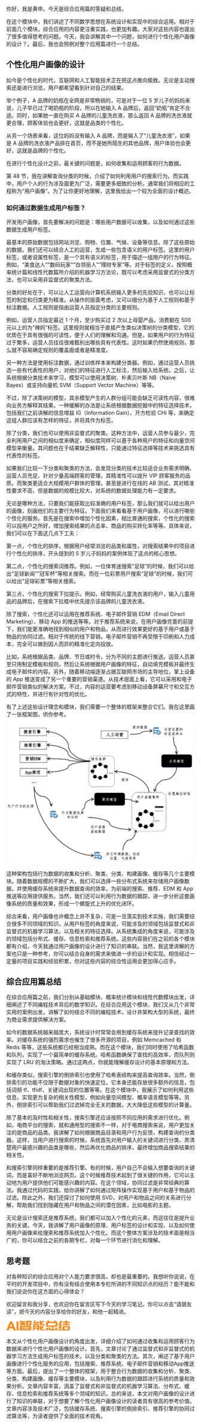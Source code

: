 你好，我是黄申。今天是综合应用篇的答疑和总结。

在这个模块中，我们讲述了不同数学思想在系统设计和实现中的综合运用。相对于前面几个模块，综合应用的内容更注重实践，也更加有趣。大家对这些内容也提出了很多值得思考的问题。今天，我会讲解其中一个问题，如何进行个性化用户画像的设计？。最后，我也会照例对整个应用篇进行一个总结。

## 个性化用户画像的设计

如今是个性化的时代，互联网和人工智能技术正在把这点推向极致。无论是主动搜索还是进行浏览，用户都希望看到针对自己的结果。

举个例子，A 品牌的奶瓶在全网是非常畅销的，可是对于一位 5 岁儿子的妈妈来说，儿子早已过了喝奶瓶的阶段，所以在她输入 A 品牌后，返回“奶瓶”肯定不合适。同时，如果她一直在购买 A 品牌的儿童洗衣液，那么返回 A 品牌的洗衣液就更合理，顾客体验也会更好，这就是品类的个性化。

从另一个场景来看，这位妈妈没有输入 A 品牌，而是输入了“儿童洗衣液”，如果是 A 品牌的洗衣液产品排在首页，而不是她所陌生的其他品牌，用户体验也会更好，这就是品牌的个性化。

在进行个性化设计之前，最关键的问题是，如何收集和运用顾客的行为数据。

第 48 节，我在讲解查询分类的时候，介绍了如何利用用户的搜索行为。而实践中，用户个人的行为涉及面更为广泛，需要更多细致的分析。通常我们将相应的工程称为“用户画像”。为了让你更好地理解，这里我给出一个较为全面的设计概述。

### 如何通过数据生成用户标签？

开发用户画像，首先要解决的问题是：哪些用户数据可以收集，以及如何通过这些数据生成用户标签。

最基本的原始数据包括网站浏览、购物、位置、气候、设备等信息。除了这些原始的数据，我们还可以结合人工的运营，生成一些包含语义的用户标签。这里的用户标签，或者说属性标签，是一个具有语义的标签，用于描述一组用户的行为特征。例如，“美食达人”“数码玩家”“白领丽人”“理财专家”等。对于标签的定义，按照概率统计篇和线性代数篇所介绍的机器学习方法论，既可以考虑采用监督式的分类方法，也可以采用非监督式的聚类方法。

分类的好处在于，可以让人工运营向计算机系统输入更多的先验知识，也可以让标签的制定和归类更为精准。从操作的层面考虑，又可以细分为基于人工规则和基于标注数据。人工规则是指由运营人员指定分类的主要规则。

例如，运营人员指定最近 1 个月，至少购买过 2 次以上母婴产品，消费额在 500 元以上的为“辣妈”标签。这里规则就相当于直接产生类似决策树的分类模型，它的优势在于具有很强的可读性，便于人们的理解和沟通。但是，如果用户的行为特征过于繁多，运营人员往往很难甄别出哪些具有代表性。这时如果仍然使用规则，那么就不容易确定规则的覆盖面或者是精准度。

另一种方法是使用标注数据，通过训练样本来构建分类器。例如，通过运营人员挑选一些有代表性的用户，对他们的特征进行人工标注，然后输入给系统。之后，让系统根据分类技术来学习，模型可以使用决策树、朴素贝叶斯 NB（Naive Bayes）或支持向量机 SVM（Support Vector Machine）等等。

不过，除了决策树的模型，其余模型产生的人群分组可能会缺乏可读性内容，很难向业务方解释其结果。一种缓解的办法是让系统根据数据挖掘中的特征选择技术，包括我们之前讲解的信息增益 IG（Information Gain）、开方检验 CHI 等，来确定这组人群应该有怎样的特征，并将其作为标签。

除了分类，我们也可以使用非监督式的聚类。这种方法中，运营人员参与最少，完全利用用户之间的相似度来确定，相似度同样可以基于各种用户的特征和向量空间模型来衡量。其问题也在于结果缺乏解释性，只能通过特征选择等技术来挑选具有代表性的标签。

如果我们比较一下分类和聚类的方法，会发现分类的技术比较适合业务需求明确、运营人员充足、针对少量高端顾客的管理，其精准性可以提升 VIP 顾客服务的品质。而聚类更适合大规模用户群体的管理，甚至是进行在线的 AB 测试，其对精准性要求不高，但是数据的规模比较大，对系统的数据处理能力有一定要求。

无论是哪种方法，只要我们能获取比较准确的用户标签，那么我们就可以给出用户的画像，刻画他们的主要行为特征。下面我们来看看基于用户画像，可以进行哪些个性化的服务。首先是在搜索中增加个性化因素，相比普通的搜索，个性化的搜索可以投用户之所好，增加搜索结果的点击率、商品的购买转化率等等。具体来说，我们可以在下面这几点下工夫：

第一点，个性化的排序，根据用户经常浏览的品类和属性，对搜索结果中的项目进行个性化的排序，开头提到的 5 岁儿子妈妈的案例体现了这点的核心思想。

第二点，个性化的搜索词推荐。例如，一位体育迷搜索“足球”的时候，我们可以给出“足球新闻”“冠军杯”等相关搜索。而在一位彩票用户搜索“足球”的时候，我们可以给出“足球彩票”等相关搜索。

第三点，个性化的搜索下拉提示。例如，经常购买儿童洗衣液的用户，输入儿童用品的品牌后，在搜索下拉框中优先提示该品牌的儿童洗衣液。

除了搜索，个性化还可以运用在推荐系统、电子邮件营销 EDM（Email Direct Marketing）、移动 App 的推送等等。对于推荐系统来说，在用户画像完善的前提下，我们能更准确地找到相似的用户和物品，从而进行效果更好的基于用户或基于物品的协同过滤。相对于传统的线下营销，电子邮件营销不再受限于印刷和人力成本，完全可以做到因人而异的精准化定向投放。

比如，系统根据品类、品牌、节日或时令，分为不同的主题进行推送。运营人员甚至只用制定模板和规则，然后让系统根据用户画像的特征，自动填充模板并最终生成电子邮件的内容。另外，随着移动端逐渐占据互联网市场的主导地位，掌上设备的 App 推送变成了另一个重要的营销渠道。从技术层面上看，它可以采用和电子邮件营销类似的解决方案。不过，内容的运营要考虑到移动设备屏幕尺寸和交互方式的特性，并进行有针对性的优化。

有了上述这些设计理念和模块，我们需要一个整体的框架来整合它们。我在这里画了一张框架图，供你参考。

![](img/img_34f550e2650e64065d0f104410ce3e4f.png)

这种架构包括行为数据的收集和分析、聚类、分类、构建画像、缓存等几个主要模块。随着数据规模的不断扩大，我们可以选择一些分布式系统来存储用户画像数据，并使用缓存系统来提升数据查询的效率，为前端的搜索、推荐、EDM 和 App 推送等应用提供服务。当然，我们还可以利用行为数据的跟踪，进一步分析这套画像系统的质量和效果，形成一个螺旋式上升的优化闭环。

综合来看，用户画像也许概念上并不复杂，可是一旦落实到技术实施，我们需要综合很多不同领域的知识。从用户标签的角度来说，可能涉及的领域包括监督式和非监督式的机器学习算法，以及相关的特征选择。从系统集成的角度来说，可能涉及的领域包括分布式、缓存、信息检索和推荐系统。这些内容我们在之前的各个模块都有介绍，今天我通过用户画像的设计进行了知识的串联。当然，我这里讲解的方案也只是一种参考，你可以结合自身的需求来做进一步的设计和实现。相信经过一定量的项目实践和经验积累，你对这些内容的综合性运用会更加得心应手。

## 综合应用篇总结

在综合应用篇之前，我们分别从基础模块、概率统计模块和线性代数模块出发，详细阐述了不同编程技术背后的数学知识。在综合应用这个模块，我们又从几个非常实用的案例出发，讲解了如何结合不同的编程技术，设计并架构大型的系统，最终为商业需求提供解决方案。

如今的数据系统越来越庞大，系统设计时常常会用到缓存系统来提升记录查找的效率。对缓存系统的强烈需求也催生了很多开源的项目，例如 Memcached 和 Redis 等等，这些系统都已经相当成熟。而在这个模块，我们同时使用了哈希函数和队列，实现了一个最简单的缓存系统。哈希函数确保了查找的高效率，而队列则实现了 LRU 的淘汰策略。通过这两点，你就能理解缓存设计的基本原理和方法。

和缓存类似，搜索引擎的倒排索引也使用了哈希表结构来提高查询效率。当然，倒排索引的功能不仅限于数据对象的快速定位。它本身还能存放很多额外的信息，包括词频 tf、tfidf、关键词出现的位置等等。在这个模块中，我展示了如何利用这些信息，实现更为复杂的相关性模型，例如向量空间模型、概率语言模型等等。另外，倒排索引可以帮助我们过滤掉完全无关的数据，大大降低这些模型的计算量。

除了基本的及时性和相关性，搜索引擎还应该按照不同应用的需求进行优化。例如，电商平台的搜索，就和通用型的搜索不一样，对于电商搜索来说，用户更加关注的是商品的品类。我讲解了如何根据商品目录和用户行为反馈，构建查询的分类器。这样，当用户进行搜索的时候，系统首先对用户输入的关键词进行分类，弄清楚用户最感兴趣的品类是哪些，然后再优化商品的排序，最终增加商品搜索结果的相关性。

和搜索引擎同样重要的是推荐引擎。有的时候，用户自己不会输入想要查询的关键词，而是喜好不断地浏览网页。这个时候推荐技术起到了很关键的作用，它可以主动地为用户提供他们可能感兴趣的内容。在这个领域，协同过滤是非常经典的算法。我通过代码的实践，给你讲解了如何通过矩阵操作实现基于用户和基于物品的过滤。除此之外，我们还探讨了如何使用 SVD，对用户和物品之间的关系进行分解，帮助我们找到隐藏在用户和物品之间的潜在因素，比如电影的主题。

无论是设计搜索还是推荐系统，我们都可以加入个性化的元素，而这往往是提升业务的关键。今天，我讲解了用户画像的原理、用户标签的设计和实现、以及如何使用用户画像来给搜索和推荐系统加入个性化。而这个整体方案涉及的技术面是相当广的，你可以结合之前的各期专栏，对每一个环节进行消化和理解。

## 思考题

对各种知识的综合应用对个人能力要求很高，却也是最重要的。我想听你说说，在平时的开发项目中，你有没有结合使用本专栏所讲的不同知识点的经历？能不能和我们说说你在这方面的心得体会？

欢迎留言和我分享，也欢迎你在留言区写下今天的学习笔记。你可以点击“请朋友读”，把今天的内容分享给你的好友，和他一起精进。

![](img/img_d0880927e2a522a038be2d04bf19dfe4%201.png)

本文从个性化用户画像设计的角度出发，详细介绍了如何通过收集和运用顾客行为数据来进行个性化用户画像的设计。首先，文章讨论了通过监督式和非监督式的机器学习方法生成用户标签的技术，以及分类和聚类的方法。其次，阐述了基于用户画像进行个性化服务的应用，包括搜索、推荐系统、电子邮件营销和移动App推送等方面。最后，提出了一个整体的框架，用于整合行为数据的收集和分析、聚类、分类、构建画像、缓存等主要模块，以及利用行为数据的跟踪进行系统的质量和效果分析。文章内容丰富，涵盖了监督式和非监督式的机器学习算法、分布式、缓存、信息检索和推荐系统等多个领域的知识。总的来说，本文对用户画像的设计进行了知识的串联，对于想要了解个性化用户画像设计的读者具有很高的参考价值。文章内容涉及技术广泛，包括缓存系统、搜索引擎的倒排索引、推荐引擎的协同过滤算法等，为读者提供了全面的技术视角。